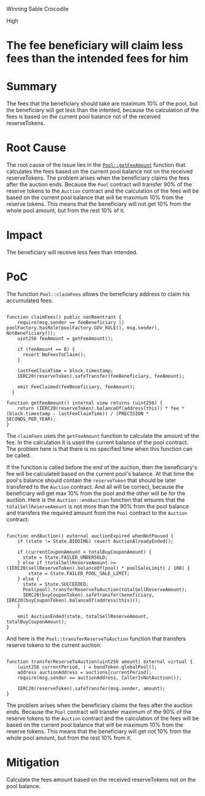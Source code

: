 Winning Sable Crocodile

High

# The fee beneficiary will claim less fees than the intended fees for him

# Summary

The fees that the beneficiary should take are maximum 10% of the pool, but the beneficiary will get less than the intented, because the calculation of the fees is based on the current pool balance not of the received reserveTokens.

# Root Cause

The root cause of the issue lies in the [`Pool::getFeeAmount`](https://github.com/sherlock-audit/2024-12-plaza-finance/blob/14a962c52a8f4731bbe4655a2f6d0d85e144c7c2/plaza-evm/src/Pool.sol#L718-L720) function that calculates the fees based on the current pool balance not on the received reserveTokens.
The problem arises when the beneficiary claims the fees after the auction ends. Because the `Pool` contract will transfer 90% of the reserve tokens to the `Auction` contract and the calculation of the fees will be based on the current pool balance that will be maximum 10% from the reserve tokens. This means that the beneficiary will not get 10% from the whole pool amount, but from the rest 10% of it.

# Impact

The beneficiary will receive less fees than intended.

# PoC

The function `Pool::claimFees` allows the beneficiary address to claim his accumulated fees:

```solidity

function claimFees() public nonReentrant {
    require(msg.sender == feeBeneficiary || poolFactory.hasRole(poolFactory.GOV_ROLE(), msg.sender), NotBeneficiary());
    uint256 feeAmount = getFeeAmount();
    
    if (feeAmount == 0) {
      revert NoFeesToClaim();
    }
    
    lastFeeClaimTime = block.timestamp;
    IERC20(reserveToken).safeTransfer(feeBeneficiary, feeAmount);
    
    emit FeeClaimed(feeBeneficiary, feeAmount);
  }

function getFeeAmount() internal view returns (uint256) {
    return (IERC20(reserveToken).balanceOf(address(this)) * fee * (block.timestamp - lastFeeClaimTime)) / (PRECISION * SECONDS_PER_YEAR);
}

```

The `claimFees` uses the `getFeeAmount` function to calculate the amount of the fee. In the calculation it is used the current balance of the pool contract. The problem here is that there is no specified time when this function can be called. 

If the function is called before the end of the auction, then the beneficiary's fee will be calculated based on the current pool's balance. At that time the pool's balance should contain the `reserveToken` that should be later transfered to the `Auction` contract. And all will be correct, because the beneficiary will get max 10% from the pool and the other will be for the auction.
Here is the `Auction::endAuction` function that ensures that the `totalSellReserveAmount` is not more than the 90% from the pool balance and transfers the required amount from the `Pool` contract to the `Auction` contract:

```solidity

function endAuction() external auctionExpired whenNotPaused {
    if (state != State.BIDDING) revert AuctionAlreadyEnded();

    if (currentCouponAmount < totalBuyCouponAmount) {
      state = State.FAILED_UNDERSOLD;
    } else if (totalSellReserveAmount >= (IERC20(sellReserveToken).balanceOf(pool) * poolSaleLimit) / 100) {
        state = State.FAILED_POOL_SALE_LIMIT;
    } else {
      state = State.SUCCEEDED;
      Pool(pool).transferReserveToAuction(totalSellReserveAmount);
      IERC20(buyCouponToken).safeTransfer(beneficiary, IERC20(buyCouponToken).balanceOf(address(this)));
    }

    emit AuctionEnded(state, totalSellReserveAmount, totalBuyCouponAmount);
}

```

And here is the `Pool::transferReserveToAuction` function that transfers reserve tokens to the current auction:

```solidity

function transferReserveToAuction(uint256 amount) external virtual {
    (uint256 currentPeriod, ) = bondToken.globalPool();
    address auctionAddress = auctions[currentPeriod];
    require(msg.sender == auctionAddress, CallerIsNotAuction());
    
    IERC20(reserveToken).safeTransfer(msg.sender, amount);
}

```

The problem arises when the beneficiary claims the fees after the auction ends. Because the `Pool` contract will transfer maximum of the 90% of the reserve tokens to the `Auction` contract and the calculation of the fees will be based on the current pool balance that will be maximum 10% from the reserve tokens. This means that the beneficiary will get not 10% from the whole pool amount, but from the rest 10% from it.

# Mitigation

Calculate the fees amount based on the received reserveTokens not on the pool balance.
